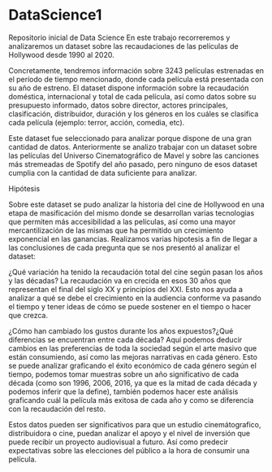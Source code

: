 # DataScience1
Repositorio inicial de Data Science
En este trabajo recorreremos y analizaremos un dataset sobre las recaudaciones de las películas de Hollywood desde 1990 al 2020.	

Concretamente, tendremos información sobre 3243 películas estrenadas en el período de tiempo mencionado, donde cada película está presentada con su año de estreno. El dataset dispone información sobre la recaudación doméstica, internacional y total de cada película, así como datos sobre su presupuesto informado, datos sobre director, actores principales, clasificación, distribuidor, duración y los géneros en los cuáles se clasifica cada película (ejemplo: terror, acción, comedia, etc).

Este dataset fue seleccionado para analizar porque dispone de una gran cantidad de datos. Anteriormente se analizo trabajar con un dataset sobre las películas del Universo Cinematográfico de Mavel y sobre las canciones más stremeadas de Spotify del año pasado, pero ninguno de esos dataset cumplia con la cantidad de data suficiente para analizar.

Hipótesis


Sobre este dataset se pudo analizar la historia del cine de Hollywood en una etapa de masificación del mismo donde se desarrollan varias tecnologias que permiten más accesibilidad a las películas, así como una mayor mercantilización de las mismas que ha permitido un crecimiento exponencial en las ganancias.
Realizamos varias hipotesis a fin de llegar a las conclusiones de cada pregunta que se nos presentó al analizar el dataset:

¿Qué variación ha tenido la recaudación total del cine según pasan los años y las décadas?
La recaudación va en crecida en esos 30 años que representan el final del siglo XX y principios del XXI. Esto nos ayuda a analizar a qué se debe el crecimiento en la audiencia conforme va pasando el tiempo y tener ideas de cómo se puede sostener en el tiempo o hacer que crezca.

¿Cómo han cambiado los gustos durante los años expuestos?¿Qué diferencias se encuentran entre cada década?
Aquí podemos deducir cambios en las preferencias de toda la sociedad según el arte masivo que están consumiendo, así como las mejoras narrativas en cada género. Esto se puede  analizar graficando el éxito económico de cada género según el tiempo, podemos tomar muestras sobre un año significativo de cada década (como son 1996, 2006, 2016, ya que es la mitad de cada década y podemos inferir que la define), también podemos hacer este análisis graficando cuál la película más exitosa de cada año y como se diferencia con la recaudación del resto.

Estos datos pueden ser significativos para que un estudio cinemátografico, distribuidora o cine, puedan analizar el apoyo y el nivel de inversión que puede recibir un proyecto audiovisual  a futuro. Así como predecir expectativas sobre las elecciones del público a la hora de consumir una película.

